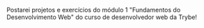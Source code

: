 Postarei projetos e exercícios do módulo 1 "Fundamentos do Desenvolvimento Web" do curso de desenvolvedor web da Trybe!
